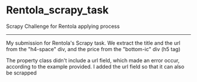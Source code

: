 # Rentola_scrapy_task
Scrapy Challenge for Rentola applying process
____
My submission for Rentola's Scrapy task. We extract the title and the url from the "h4-space" div, and the price from the "bottom-ic" div (h5 tag)

The property class didn't include a url field, which made an error occur, according to the example provided. I added the url field so that it can also be scrapped
